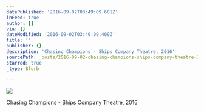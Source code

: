```yaml
---
datePublished: '2016-09-02T03:49:09.601Z'
inFeed: true
author: []
via: {}
dateModified: '2016-09-02T03:49:09.409Z'
title: ''
publisher: {}
description: 'Chasing Champions - Ships Company Theatre, 2016'
sourcePath: _posts/2016-09-02-chasing-champions-ships-company-theatre-2016.md
starred: true
_type: Blurb

---
```

![](https://the-grid-user-content.s3-us-west-2.amazonaws.com/dc02f79e-beb1-442f-af74-269e4eb4ab9c.jpg)

Chasing Champions - Ships Company Theatre, 2016